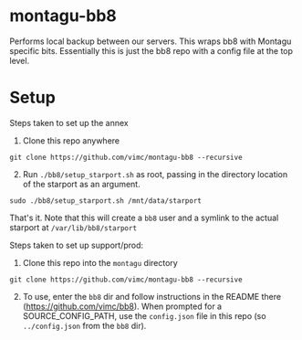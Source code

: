 # montagu-bb8
Performs local backup between our servers. This wraps bb8 with Montagu specific 
bits. Essentially this is just the bb8 repo with a config file at the top level.

# Setup
Steps taken to set up the annex
1. Clone this repo anywhere
```
git clone https://github.com/vimc/montagu-bb8 --recursive
```

2. Run `./bb8/setup_starport.sh` as root, passing in the directory location of the starport as an argument.
```
sudo ./bb8/setup_starport.sh /mnt/data/starport
```

That's it. Note that this will create a `bb8` user and a symlink to the actual starport at `/var/lib/bb8/starport`

Steps taken to set up support/prod:
1. Clone this repo into the `montagu` directory
```
git clone https://github.com/vimc/montagu-bb8 --recursive

```

2. To use, enter the `bb8` dir and follow instructions in the README there (https://github.com/vimc/bb8). When
prompted for a SOURCE_CONFIG_PATH, use the `config.json` file in this repo (so
`../config.json` from the `bb8` dir).